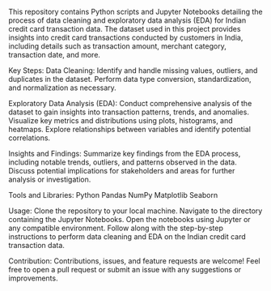 This repository contains Python scripts and Jupyter Notebooks detailing the process of data cleaning and exploratory data analysis (EDA) for Indian credit card transaction data. The dataset used in this project provides insights into credit card transactions conducted by customers in India, including details such as transaction amount, merchant category, transaction date, and more.

Key Steps:
Data Cleaning:
Identify and handle missing values, outliers, and duplicates in the dataset.
Perform data type conversion, standardization, and normalization as necessary.

Exploratory Data Analysis (EDA):
Conduct comprehensive analysis of the dataset to gain insights into transaction patterns, trends, and anomalies.
Visualize key metrics and distributions using plots, histograms, and heatmaps.
Explore relationships between variables and identify potential correlations.

Insights and Findings:
Summarize key findings from the EDA process, including notable trends, outliers, and patterns observed in the data.
Discuss potential implications for stakeholders and areas for further analysis or investigation.

Tools and Libraries:
Python
Pandas
NumPy
Matplotlib
Seaborn

Usage:
Clone the repository to your local machine.
Navigate to the directory containing the Jupyter Notebooks.
Open the notebooks using Jupyter or any compatible environment.
Follow along with the step-by-step instructions to perform data cleaning and EDA on the Indian credit card transaction data.

Contribution:
Contributions, issues, and feature requests are welcome! Feel free to open a pull request or submit an issue with any suggestions or improvements.
